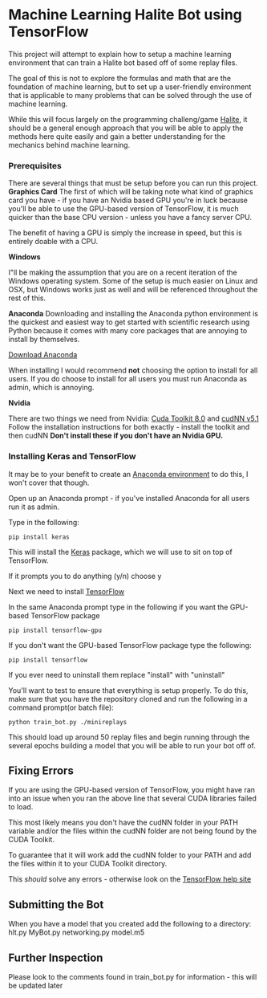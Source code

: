 # Machine Learning Halite Bot using TensorFlow

This project will attempt to explain how to setup a machine learning environment that can train a Halite bot based off of some replay files.

The goal of this is not to explore the formulas and math that are the foundation of machine learning, but to set up a user-friendly environment that is applicable to many problems that can be solved through the use of machine learning.

While this will focus largely on the programming challeng/game [Halite](halite.io), 
it should be a general enough approach that you will be able to apply the methods here
 quite easily and gain a better understanding for the mechanics behind machine learning.




### Prerequisites



There are several things that must be setup before you can run this project.
**Graphics Card**
The first of which will be taking note what kind of graphics card you have - if you have an
Nvidia based GPU you're in luck because you'll be able to use the GPU-based version of TensorFlow,
it is much quicker than the base CPU version - unless you have a fancy server CPU.

The benefit of having a GPU is simply the increase in speed, but this is entirely doable
with a CPU.

**Windows**

I"ll be making the assumption that you are on a recent iteration of the Windows operating system.
Some of the setup is much easier on Linux and OSX, but Windows works just as well and will
be referenced throughout the rest of this.


**Anaconda**
Downloading and installing the Anaconda python environment is the quickest and easiest way to 
get started with scientific research using Python because it comes with many core packages
that are annoying to install by themselves. 

[Download Anaconda](https://www.continuum.io/downloads)

When installing I would recommend **not** choosing the option to install for all users. If
you do choose to install for all users you must run Anaconda as admin, which is annoying.


**Nvidia**

There are two things we need from Nvidia: [Cuda Toolkit 8.0](https://developer.nvidia.com/cuda-toolkit) 
and [cudNN v5.1](https://developer.nvidia.com/cudnn)
Follow the installation instructions for both exactly - install the toolkit and then cudNN
**Don't install these if you don't have an Nvidia GPU.**


### Installing Keras and TensorFlow

It may be to your benefit to create an [Anaconda environment](https://www.tensorflow.org/get_started/os_setup#anaconda_installation)
 to do this, I won't cover that though.

Open up an Anaconda prompt - if you've installed Anaconda for all users run it as admin.

Type in the following:


```
pip install keras
```

This will install the [Keras](https://keras.io/) package, which we will use to sit on top of TensorFlow.

If it prompts you to do anything (y/n) choose y

Next we need to install [TensorFlow](https://www.tensorflow.org/get_started/os_setup)

In the same Anaconda prompt type in the following if you want the GPU-based TensorFlow package

```
pip install tensorflow-gpu
```


If you don't want the GPU-based TensorFlow package type the following:
```
pip install tensorflow
```


If you ever need to uninstall them replace "install" with "uninstall"


You'll want to test to ensure that everything is setup properly.
To do this, make sure that you have the repository cloned and run the following 
in a command prompt(or batch file):

```
python train_bot.py ./minireplays
```

This should load up around 50 replay files and begin running through the several epochs
building a model that you will be able to run your bot off of.

## Fixing Errors

If you are using the GPU-based version of TensorFlow, you might have ran into an issue
when you ran the above line that several CUDA libraries failed to load.

This most likely means you don't have the cudNN folder in your PATH variable and/or the files
within the cudNN folder are not being found by the CUDA Toolkit.

To guarantee that it will work add the cudNN folder to your PATH and add the files
within it to your CUDA Toolkit directory.

This _should_ solve any errors - otherwise look on the 
[TensorFlow help site](https://www.tensorflow.org/get_started/os_setup#common_problems)


## Submitting the Bot

When you have a model that you created add the following to a directory:
hlt.py
MyBot.py
networking.py
model.m5

## Further Inspection

Please look to the comments found in train_bot.py for information - this will be updated later
